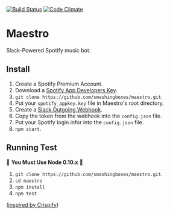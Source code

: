 [![Build Status](https://travis-ci.org/smashingboxes/maestro.svg?branch=master)](https://travis-ci.org/smashingboxes/maestro)
[![Code Climate](https://codeclimate.com/github/smashingboxes/maestro/badges/gpa.svg)](https://codeclimate.com/github/smashingboxes/maestro)

# Maestro
Slack-Powered Spotify music bot.

## Install

1. Create a Spotify Premium Account.
1. Download a [Spotify App Developers Key](https://devaccount.spotify.com/my-account/keys/).
1. `git clone https://github.com/smashingboxes/maestro.git`.
1. Put your `spotify_appkey.key` file in Maestro's root directory.
1. Create a [Slack Outgoing Webhook](https://api.slack.com/outgoing-webhooks).
1. Copy the token from the webhook into the `config.json` file.
1. Put your Spotify login infor into the `config.json` file.
1. `npm start`.

## Running Test

:see_no_evil: **You Must Use Node 0.10.x** :see_no_evil:

1. `git clone https://github.com/smashingboxes/maestro.git`.
1. `cd maestro`
1. `npm install`
1. `npm test`


([inspired by Crispify](https://github.com/crispymtn/crispyfi))
